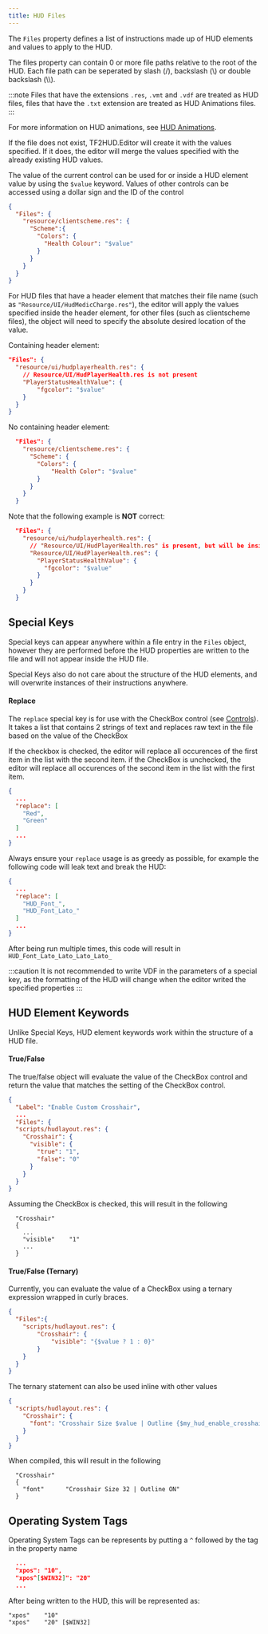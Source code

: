 ```yaml
---
title: HUD Files
---
```


The `Files` property defines a list of instructions made up of HUD elements and values to apply to the HUD.

The files property can contain 0 or more file paths relative to the root of the HUD. Each file path can be seperated by slash (/), backslash (\\) or double backslash (\\\\).

:::note
Files that have the extensions `.res`, `.vmt` and `.vdf` are treated as HUD files, files that have the `.txt` extension are treated as HUD Animations files.
:::

For more information on HUD animations, see [HUD Animations][docs-animations].

If the file does not exist, TF2HUD.Editor will create it with the values specified. If it does, the editor will merge the values specified with the already existing HUD values.

The value of the current control can be used for or inside a HUD element value by using the `$value` keyword. Values of other controls can be accessed using a dollar sign and the ID of the control

```json
{
  "Files": {
    "resource/clientscheme.res": {
      "Scheme":{
        "Colors": {
          "Health Colour": "$value"
        }
      }
    }
  }
}
```

For HUD files that have a header element that matches their file name (such as `"Resource/UI/HudMedicCharge.res"`), the editor will apply the values specified inside the header element, for other files (such as clientscheme files), the object will need to specify the absolute desired location of the value.

Containing header element:

```json
"Files": {
  "resource/ui/hudplayerhealth.res": {
    // Resource/UI/HudPlayerHealth.res is not present
    "PlayerStatusHealthValue": {
        "fgcolor": "$value"
    }
  }
}
```

No containing header element:

```json
  "Files": {
    "resource/clientscheme.res": {
      "Scheme": {
        "Colors": {
            "Health Color": "$value"
        }
      }
    }
  }
```


Note that the following example is **NOT** correct:

```json
  "Files": {
    "resource/ui/hudplayerhealth.res": {
      // "Resource/UI/HudPlayerHealth.res" is present, but will be inside itself!
      "Resource/UI/HudPlayerHealth.res": {
        "PlayerStatusHealthValue": {
          "fgcolor": "$value"
        }
      }
    }
  }
```

## Special Keys

Special keys can appear anywhere within a file entry in the `Files` object, however they are performed before the HUD properties are written to the file and will not appear inside the HUD file.

Special Keys also do not care about the structure of the HUD elements, and will overwrite instances of their instructions anywhere.

#### Replace

The `replace` special key is for use with the CheckBox control (see [Controls][docs-controls]). It takes a list that contains 2 strings of text and replaces raw text in the file based on the value of the CheckBox

If the checkbox is checked, the editor will replace all occurences of the first item in the list with the second item. if the CheckBox is unchecked, the editor will replace all occurences of the second item in the list with the first item.

```json
{
  ...
  "replace": [
    "Red",
    "Green"
  ]
  ...
}
```

Always ensure your `replace` usage is as greedy as possible, for example the following code will leak text and break the HUD:

```json
{
  ...
  "replace": [
    "HUD_Font_",
    "HUD_Font_Lato_"
  ]
  ...
}
```

After being run multiple times, this code will result in `HUD_Font_Lato_Lato_Lato_Lato_`

:::caution
It is not recommended to write VDF in the parameters of a special key, as the formatting of the HUD will change when the editor writed the specified properties
:::

## HUD Element Keywords

Unlike Special Keys, HUD element keywords work within the structure of a HUD file.

#### True/False

The true/false object will evaluate the value of the CheckBox control and return the value that matches the setting of the CheckBox control.

```json
{
  "Label": "Enable Custom Crosshair",
  ...
  "Files": {
  "scripts/hudlayout.res": {
    "Crosshair": {
      "visible": {
        "true": "1",
        "false": "0"
      }
    }
  }
}
```

Assuming the CheckBox is checked, this will result in the following

```
  "Crosshair"
  {
    ...
    "visible"    "1"
    ...
  }
```

#### True/False (Ternary)

Currently, you can evaluate the value of a CheckBox using a ternary expression wrapped in curly braces.

```json
{
  "Files":{
    "scripts/hudlayout.res": {
        "Crosshair": {
            "visible": "{$value ? 1 : 0}"
        }
    }
  }
}
```

The ternary statement can also be used inline with other values

```json
{
  "scripts/hudlayout.res": {
    "Crosshair": {
      "font": "Crosshair Size $value | Outline {$my_hud_enable_crosshair_outline ? ON : OFF}"
    }
  }
}
```

When compiled, this will result in the following

```
  "Crosshair"
  {
    "font"      "Crosshair Size 32 | Outline ON"
  }
```

## Operating System Tags

Operating System Tags can be represents by putting a `^` followed by the tag in the property name

```json
  ...
  "xpos": "10",
  "xpos^[$WIN32]": "20"
  ...
```

After being written to the HUD, this will be represented as:

```
"xpos"    "10"
"xpos"    "20" [$WIN32]
```

<!-- MARKDOWN LINKS -->
[docs-controls]: http://criticalflaw.ca/TF2HUD.Editor/json/controls/
[docs-animations]: http://criticalflaw.ca/TF2HUD.Editor/json/animations/
